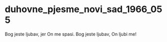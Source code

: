 # duhovne_pjesme_novi_sad_1966_055
Bog jeste ljubav, jer On me spasi. Bog jeste ljubav, On ljubi me!